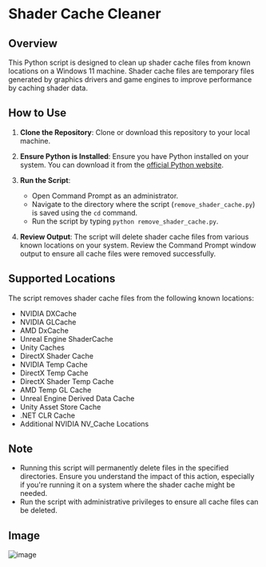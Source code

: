 # Shader Cache Cleaner

## Overview

This Python script is designed to clean up shader cache files from known locations on a Windows 11 machine. Shader cache files are temporary files generated by graphics drivers and game engines to improve performance by caching shader data.

## How to Use

1. **Clone the Repository**: Clone or download this repository to your local machine.

2. **Ensure Python is Installed**: Ensure you have Python installed on your system. You can download it from the [official Python website](https://www.python.org/).

3. **Run the Script**:
    - Open Command Prompt as an administrator.
    - Navigate to the directory where the script (`remove_shader_cache.py`) is saved using the `cd` command.
    - Run the script by typing `python remove_shader_cache.py`.

4. **Review Output**: The script will delete shader cache files from various known locations on your system. Review the Command Prompt window output to ensure all cache files were removed successfully.

## Supported Locations

The script removes shader cache files from the following known locations:

- NVIDIA DXCache
- NVIDIA GLCache
- AMD DxCache
- Unreal Engine ShaderCache
- Unity Caches
- DirectX Shader Cache
- NVIDIA Temp Cache
- DirectX Temp Cache
- DirectX Shader Temp Cache
- AMD Temp GL Cache
- Unreal Engine Derived Data Cache
- Unity Asset Store Cache
- .NET CLR Cache
- Additional NVIDIA NV_Cache Locations

## Note

- Running this script will permanently delete files in the specified directories. Ensure you understand the impact of this action, especially if you're running it on a system where the shader cache might be needed.
- Run the script with administrative privileges to ensure all cache files can be deleted.

## Image
![image](https://github.com/user-attachments/assets/13bf748b-7576-4369-8f43-f675e5a0e052)


